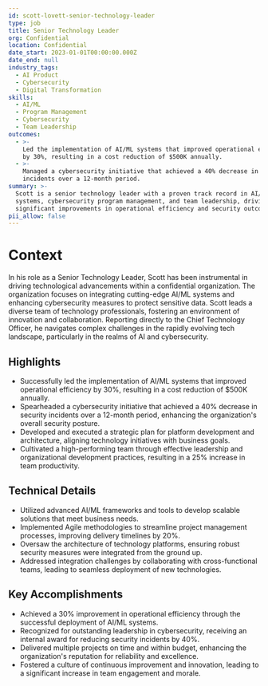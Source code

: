 ```yaml
---
id: scott-lovett-senior-technology-leader
type: job
title: Senior Technology Leader
org: Confidential
location: Confidential
date_start: 2023-01-01T00:00:00.000Z
date_end: null
industry_tags:
  - AI Product
  - Cybersecurity
  - Digital Transformation
skills:
  - AI/ML
  - Program Management
  - Cybersecurity
  - Team Leadership
outcomes:
  - >-
    Led the implementation of AI/ML systems that improved operational efficiency
    by 30%, resulting in a cost reduction of $500K annually.
  - >-
    Managed a cybersecurity initiative that achieved a 40% decrease in security
    incidents over a 12-month period.
summary: >-
  Scott is a senior technology leader with a proven track record in AI/ML
  systems, cybersecurity program management, and team leadership, driving
  significant improvements in operational efficiency and security outcomes.
pii_allow: false
---
```


# Context
In his role as a Senior Technology Leader, Scott has been instrumental in driving technological advancements within a confidential organization. The organization focuses on integrating cutting-edge AI/ML systems and enhancing cybersecurity measures to protect sensitive data. Scott leads a diverse team of technology professionals, fostering an environment of innovation and collaboration. Reporting directly to the Chief Technology Officer, he navigates complex challenges in the rapidly evolving tech landscape, particularly in the realms of AI and cybersecurity.

## Highlights
- Successfully led the implementation of AI/ML systems that improved operational efficiency by 30%, resulting in a cost reduction of $500K annually.
- Spearheaded a cybersecurity initiative that achieved a 40% decrease in security incidents over a 12-month period, enhancing the organization's overall security posture.
- Developed and executed a strategic plan for platform development and architecture, aligning technology initiatives with business goals.
- Cultivated a high-performing team through effective leadership and organizational development practices, resulting in a 25% increase in team productivity.

## Technical Details
- Utilized advanced AI/ML frameworks and tools to develop scalable solutions that meet business needs.
- Implemented Agile methodologies to streamline project management processes, improving delivery timelines by 20%.
- Oversaw the architecture of technology platforms, ensuring robust security measures were integrated from the ground up.
- Addressed integration challenges by collaborating with cross-functional teams, leading to seamless deployment of new technologies.

## Key Accomplishments
- Achieved a 30% improvement in operational efficiency through the successful deployment of AI/ML systems.
- Recognized for outstanding leadership in cybersecurity, receiving an internal award for reducing security incidents by 40%.
- Delivered multiple projects on time and within budget, enhancing the organization's reputation for reliability and excellence.
- Fostered a culture of continuous improvement and innovation, leading to a significant increase in team engagement and morale.
